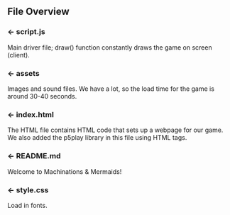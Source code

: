 
## File Overview

### ← script.js

Main driver file; draw() function constantly draws the game on screen (client). 

### ← assets

Images and sound files. We have a lot, so the load time for the game is around 30-40 seconds. 

### ← index.html

The HTML file contains HTML code that sets up a webpage for our game. We also added the p5play library in this file using HTML tags.

### ← README.md
Welcome to Machinations & Mermaids!

### ← style.css
Load in fonts. 
